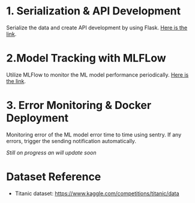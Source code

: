 # 1. Serialization & API Development
Serialize the data and create API development by using Flask.
[Here is the link](https://github.com/saa23/MLOps-101/tree/master/API%20Development).

# 2.Model Tracking with MLFLow
Utilize MLFlow to monitor the ML model performance periodically.
[Here is the link](https://github.com/saa23/MLOps-101/tree/master/Model%20Tracking).

# 3. Error Monitoring & Docker Deployment
Monitoring error of the ML model error time to time using sentry. If any errors, trigger the sending notification automatically.

*Still on progress an will update soon* 


# Dataset Reference
- Titanic dataset: https://www.kaggle.com/competitions/titanic/data
